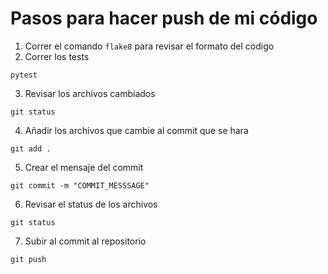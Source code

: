 # Pasos para hacer push de mi código
1. Correr el comando `flake8` para revisar el formato del código
2. Correr los tests
~~~
pytest
~~~
3. Revisar los archivos cambiados
~~~
git status
~~~
4. Añadir los archivos que cambie al commit que se hara
~~~
git add .
~~~
5. Crear el mensaje del commit
~~~
git commit -m "COMMIT_MESSSAGE"
~~~
6. Revisar el status de los archivos
~~~
git status
~~~
7. Subir al commit al repositorio
~~~
git push
~~~
